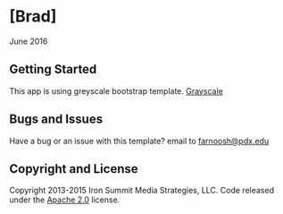 # [Brad]

 June 2016

## Getting Started

This app is using greyscale bootstrap template. [Grayscale](http://startbootstrap.com/template-overviews/grayscale/)

## Bugs and Issues

Have a bug or an issue with this template? email to farnoosh@pdx.edu

## Copyright and License

Copyright 2013-2015 Iron Summit Media Strategies, LLC. Code released under the [Apache 2.0](https://github.com/IronSummitMedia/startbootstrap-grayscale/blob/gh-pages/LICENSE) license.
